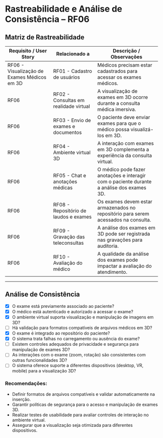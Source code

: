 # Rastreabilidade e Análise de Consistência – RF06

## Matriz de Rastreabilidade

| Requisito / User Story | Relacionado a | Descrição / Observações |
|------------------------|---------------|--------------------------|
| RF06 - Visualização de Exames Médicos em 3D | RF01 - Cadastro de usuários | Médicos precisam estar cadastrados para acessar os exames médicos. |
| RF06 | RF02 - Consultas em realidade virtual | A visualização de exames em 3D ocorre durante a consulta médica imersiva. |
| RF06 | RF03 - Envio de exames e documentos | O paciente deve enviar exames para que o médico possa visualizá-los em 3D. |
| RF06 | RF04 - Ambiente virtual 3D | A interação com exames em 3D complementa a experiência da consulta virtual. |
| RF06 | RF05 - Chat e anotações médicas | O médico pode fazer anotações e interagir com o paciente durante a análise dos exames 3D. |
| RF06 | RF08 - Repositório de laudos e exames | Os exames devem estar armazenados no repositório para serem acessados na consulta. |
| RF06 | RF09 - Gravação das teleconsultas | A análise dos exames em 3D pode ser registrada nas gravações para auditoria. |
| RF06 | RF10 - Avaliação do médico | A qualidade da análise dos exames pode impactar a avaliação do atendimento. |

---

## Análise de Consistência

- [x] O exame está previamente associado ao paciente?
- [x] O médico está autenticado e autorizado a acessar o exame?
- [x] O ambiente virtual suporta visualização e manipulação de imagens em 3D?
- [ ] Há validação para formatos compatíveis de arquivos médicos em 3D?
- [x] O exame é integrado ao repositório do paciente?
- [x] O sistema trata falhas no carregamento ou ausência do exame?
- [ ] Existem controles adequados de privacidade e segurança para manipulação de exames 3D?
- [ ] As interações com o exame (zoom, rotação) são consistentes com outras funcionalidades 3D?
- [ ] O sistema oferece suporte a diferentes dispositivos (desktop, VR, mobile) para a visualização 3D?

### Recomendações:

- Definir formatos de arquivos compatíveis e validar automaticamente na inserção.
- Garantir políticas de segurança para o acesso e manipulação de exames 3D.
- Realizar testes de usabilidade para avaliar controles de interação no ambiente virtual.
- Assegurar que a visualização seja otimizada para diferentes dispositivos.
